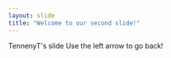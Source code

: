 ```yaml
---
layout: slide
title: "Welcome to our second slide!"
---
```

TennenyT's slide
Use the left arrow to go back!
